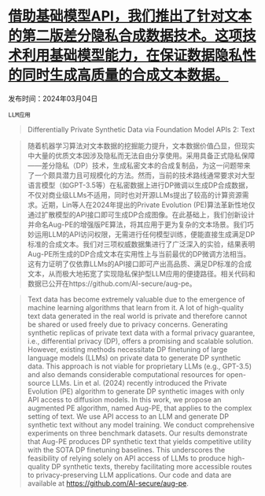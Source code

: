 # [借助基础模型API，我们推出了针对文本的第二版差分隐私合成数据技术。这项技术利用基础模型能力，在保证数据隐私性的同时生成高质量的合成文本数据。](https://arxiv.org/abs/2403.01749)

发布时间：2024年03月04日

`LLM应用`

> Differentially Private Synthetic Data via Foundation Model APIs 2: Text

> 随着机器学习算法对文本数据的挖掘能力提升，文本数据价值凸显，但现实中大量的优质文本因涉及隐私而无法自由分享使用。采用具备正式隐私保障——差分隐私（DP）技术，生成私密文本的合成复制品，为这一问题带来了一个颇具潜力且可规模化的方法。然而，当前的技术路线通常要求对大型语言模型（如GPT-3.5等）在私密数据上进行DP微调以生成DP合成数据，不仅对商业级LLMs不适用，同时也对开源LLMs提出了较高的计算资源需求。近期，Lin等人在2024年提出的Private Evolution (PE)算法革新性地仅通过扩散模型的API接口即可生成DP合成图像。在此基础上，我们创新设计并命名Aug-PE的增强版PE算法，将其应用于更为复杂的文本场景。我们巧妙运用LLM的API访问权限，无需进行任何模型训练，便能直接生成满足DP标准的合成文本。我们对三项权威数据集进行了广泛深入的实验，结果表明Aug-PE所生成的DP合成文本在实用性上与当前最优的DP微调方法相当。这有力证明了仅依靠LLMs的API接口即可产出高品质、满足DP标准的合成文本，从而极大地拓宽了实现隐私保护型LLM应用的便捷路径。相关代码和数据已公开在https://github.com/AI-secure/aug-pe。

> Text data has become extremely valuable due to the emergence of machine learning algorithms that learn from it. A lot of high-quality text data generated in the real world is private and therefore cannot be shared or used freely due to privacy concerns. Generating synthetic replicas of private text data with a formal privacy guarantee, i.e., differential privacy (DP), offers a promising and scalable solution. However, existing methods necessitate DP finetuning of large language models (LLMs) on private data to generate DP synthetic data. This approach is not viable for proprietary LLMs (e.g., GPT-3.5) and also demands considerable computational resources for open-source LLMs. Lin et al. (2024) recently introduced the Private Evolution (PE) algorithm to generate DP synthetic images with only API access to diffusion models. In this work, we propose an augmented PE algorithm, named Aug-PE, that applies to the complex setting of text. We use API access to an LLM and generate DP synthetic text without any model training. We conduct comprehensive experiments on three benchmark datasets. Our results demonstrate that Aug-PE produces DP synthetic text that yields competitive utility with the SOTA DP finetuning baselines. This underscores the feasibility of relying solely on API access of LLMs to produce high-quality DP synthetic texts, thereby facilitating more accessible routes to privacy-preserving LLM applications. Our code and data are available at https://github.com/AI-secure/aug-pe.